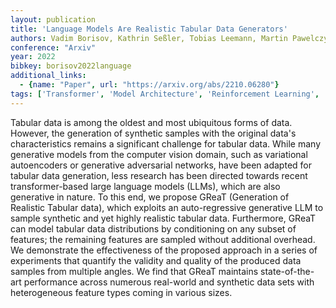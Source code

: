 ```yaml
---
layout: publication
title: 'Language Models Are Realistic Tabular Data Generators'
authors: Vadim Borisov, Kathrin Seßler, Tobias Leemann, Martin Pawelczyk, Gjergji Kasneci
conference: "Arxiv"
year: 2022
bibkey: borisov2022language
additional_links:
  - {name: "Paper", url: "https://arxiv.org/abs/2210.06280"}
tags: ['Transformer', 'Model Architecture', 'Reinforcement Learning', 'Security', 'Pretraining Methods']
---
```

Tabular data is among the oldest and most ubiquitous forms of data. However,
the generation of synthetic samples with the original data's characteristics
remains a significant challenge for tabular data. While many generative models
from the computer vision domain, such as variational autoencoders or generative
adversarial networks, have been adapted for tabular data generation, less
research has been directed towards recent transformer-based large language
models (LLMs), which are also generative in nature. To this end, we propose
GReaT (Generation of Realistic Tabular data), which exploits an auto-regressive
generative LLM to sample synthetic and yet highly realistic tabular data.
Furthermore, GReaT can model tabular data distributions by conditioning on any
subset of features; the remaining features are sampled without additional
overhead. We demonstrate the effectiveness of the proposed approach in a series
of experiments that quantify the validity and quality of the produced data
samples from multiple angles. We find that GReaT maintains state-of-the-art
performance across numerous real-world and synthetic data sets with
heterogeneous feature types coming in various sizes.
